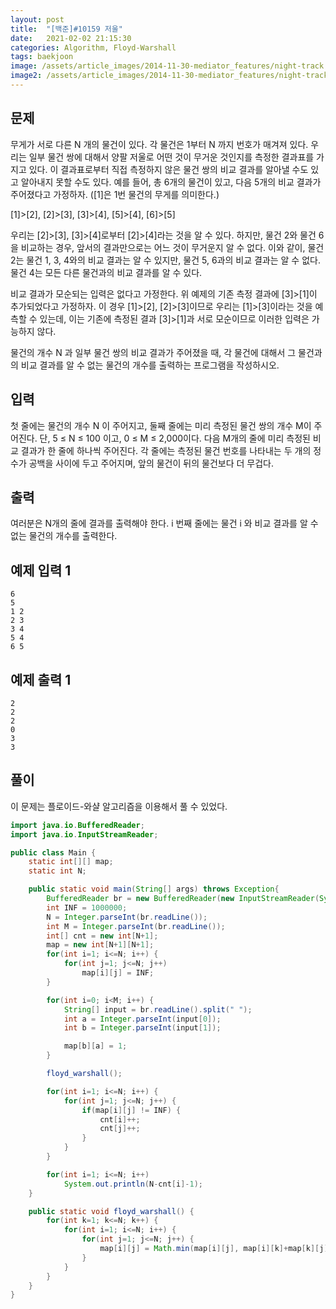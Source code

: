 ```yaml
---
layout: post
title:  "[백준]#10159 저울"
date:   2021-02-02 21:15:30
categories: Algorithm, Floyd-Warshall
tags: baekjoon
image: /assets/article_images/2014-11-30-mediator_features/night-track.JPG
image2: /assets/article_images/2014-11-30-mediator_features/night-track-mobile.JPG
---
```


문제
--------------------

무게가 서로 다른 N 개의 물건이 있다. 각 물건은 1부터 N 까지 번호가 매겨져 있다. 우리는 일부 물건 쌍에 대해서 양팔 저울로 어떤 것이 무거운 것인지를 측정한 결과표를 가지고 있다. 이 결과표로부터 직접 측정하지 않은 물건 쌍의 비교 결과를 알아낼 수도 있고 알아내지 못할 수도 있다. 예를 들어, 총 6개의 물건이 있고, 다음 5개의 비교 결과가 주어졌다고 가정하자. ([1]은 1번 물건의 무게를 의미한다.)

[1]>[2], [2]>[3], [3]>[4], [5]>[4], [6]>[5]

우리는 [2]>[3], [3]>[4]로부터 [2]>[4]라는 것을 알 수 있다. 하지만, 물건 2와 물건 6을 비교하는 경우, 앞서의 결과만으로는 어느 것이 무거운지 알 수 없다. 이와 같이, 물건 2는 물건 1, 3, 4와의 비교 결과는 알 수 있지만, 물건 5, 6과의 비교 결과는 알 수 없다. 물건 4는 모든 다른 물건과의 비교 결과를 알 수 있다. 

비교 결과가 모순되는 입력은 없다고 가정한다. 위 예제의 기존 측정 결과에 [3]>[1]이 추가되었다고 가정하자. 이 경우 [1]>[2], [2]>[3]이므로 우리는 [1]>[3]이라는 것을 예측할 수 있는데, 이는 기존에 측정된 결과 [3]>[1]과 서로 모순이므로 이러한 입력은 가능하지 않다. 

물건의 개수 N 과 일부 물건 쌍의 비교 결과가 주어졌을 때, 각 물건에 대해서 그 물건과의 비교 결과를 알 수 없는 물건의 개수를 출력하는 프로그램을 작성하시오. 

입력
---------------------------

첫 줄에는 물건의 개수 N 이 주어지고, 둘째 줄에는 미리 측정된 물건 쌍의 개수 M이 주어진다. 단, 5 ≤ N ≤ 100 이고, 0 ≤ M ≤ 2,000이다. 다음 M개의 줄에 미리 측정된 비교 결과가 한 줄에 하나씩 주어진다. 각 줄에는 측정된 물건 번호를 나타내는 두 개의 정수가 공백을 사이에 두고 주어지며, 앞의 물건이 뒤의 물건보다 더 무겁다.

출력
----------------

여러분은 N개의 줄에 결과를 출력해야 한다. i 번째 줄에는 물건 i 와 비교 결과를 알 수 없는 물건의 개수를 출력한다.

예제 입력 1 
----------------------

```
6
5
1 2
2 3
3 4
5 4
6 5
```

예제 출력 1 
------------------------

```
2
2
2
0
3
3
```

풀이
--------------------------

이 문제는 플로이드-와샬 알고리즘을 이용해서 풀 수 있었다.

```java
import java.io.BufferedReader;
import java.io.InputStreamReader;

public class Main {
    static int[][] map;
    static int N;

    public static void main(String[] args) throws Exception{
        BufferedReader br = new BufferedReader(new InputStreamReader(System.in));
        int INF = 1000000;
        N = Integer.parseInt(br.readLine());
        int M = Integer.parseInt(br.readLine());
        int[] cnt = new int[N+1];
        map = new int[N+1][N+1];
        for(int i=1; i<=N; i++) {
            for(int j=1; j<=N; j++)
                map[i][j] = INF;
        }

        for(int i=0; i<M; i++) {
            String[] input = br.readLine().split(" ");
            int a = Integer.parseInt(input[0]);
            int b = Integer.parseInt(input[1]);

            map[b][a] = 1;
        }

        floyd_warshall();

        for(int i=1; i<=N; i++) {
            for(int j=1; j<=N; j++) {
                if(map[i][j] != INF) {
                    cnt[i]++;
                    cnt[j]++;
                }
            }
        }

        for(int i=1; i<=N; i++)
            System.out.println(N-cnt[i]-1);
    }

    public static void floyd_warshall() {
        for(int k=1; k<=N; k++) {
            for(int i=1; i<=N; i++) {
                for(int j=1; j<=N; j++) {
                    map[i][j] = Math.min(map[i][j], map[i][k]+map[k][j]);
                }
            }
        }
    }
}
```
